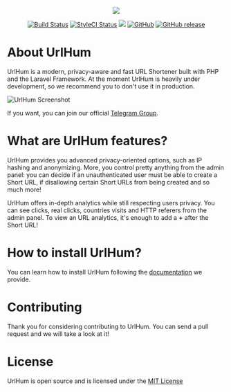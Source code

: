<p align="center"><img src="https://urlhum.com/dist/images/logo.png"></p>

<p align="center">
  <a href="https://travis-ci.org/urlhum/UrlHum"><img src="https://api.travis-ci.org/urlhum/UrlHum.svg" alt="Build Status"></a>
  <a href="https://github.styleci.io/repos/182127286"><img src="https://github.styleci.io/repos/182127286/shield" alt="StyleCI Status"></a>
  <a href="https://codecov.io/gh/urlhum/UrlHum"><img src="https://codecov.io/gh/urlhum/UrlHum/branch/master/graph/badge.svg" /></a>
    <a href="https://github.com/urlhum/UrlHum/blob/master/LICENSE"><img alt="GitHub" src="https://img.shields.io/github/license/urlhum/urlhum.svg"></a>
  <a href="https://github.com/urlhum/UrlHum/releases"><img alt="GitHub release" src="https://img.shields.io/github/release-pre/urlhum/urlhum.svg"></a>

</p>


# About UrlHum
UrlHum is a modern, privacy-aware and fast URL Shortener built with PHP and the Laravel Framework. 
At the moment UrlHum is heavily under development, so we recommend you to don't use it in production.

![UrlHum Screenshot](https://urlhum.com/dist/images/urlhum-screen.png)

If you want, you can join our official [Telegram Group](http://t.me/urlhum).

# What are UrlHum features?
UrlHum provides you advanced privacy-oriented options, such as IP hashing and anonymizing. More, you control pretty anything from the admin panel: you can decide if an unauthenticated user must be able to create a Short URL, if disallowing certain Short URLs from being created and so much more!

UrlHum offers in-depth analytics while still respecting users privacy. You can see clicks, real clicks, countries visits and HTTP referers from the admin panel.
To view an URL analytics, it's enough to add a **+** after the Short URL!

# How to install UrlHum?
You can learn how to install UrlHum following the [documentation](https://urlhum.readme.io/docs/getting-started) we provide.

# Contributing
Thank you for considering contributing to UrlHum. You can send a pull request and we will take a look at it!

# License
UrlHum is open source and is licensed under the [MIT License](https://opensource.org/licenses/MIT)
